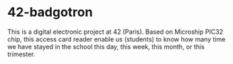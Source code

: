 # 42-badgotron

This is a digital electronic project at 42 (Paris).
Based on Microship PIC32 chip, this access card reader enable us (students) to know how many time we have stayed in the school this day, this week, this month, or this trimester.
